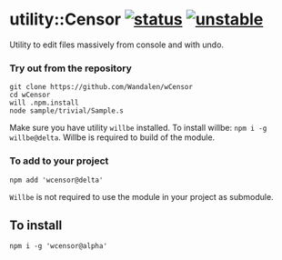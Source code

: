 
# utility::Censor  [![status](https://github.com/Wandalen/wCensor/actions/workflows/StandardPublish.yml/badge.svg)](https://github.com/Wandalen/wCensor/actions/workflows/StandardPublish.yml) [![unstable](https://img.shields.io/badge/stability-unstable-yellow.svg)](https://github.com/emersion/stability-badges#unstable)

Utility to edit files massively from console and with undo.

### Try out from the repository

```
git clone https://github.com/Wandalen/wCensor
cd wCensor
will .npm.install
node sample/trivial/Sample.s
```

Make sure you have utility `willbe` installed. To install willbe: `npm i -g willbe@delta`. Willbe is required to build of the module.

### To add to your project

```
npm add 'wcensor@delta'
```

`Willbe` is not required to use the module in your project as submodule.

## To install
```
npm i -g 'wcensor@alpha'
```
